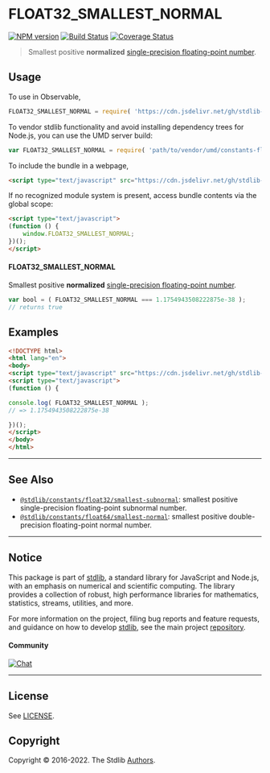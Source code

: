 <!--

@license Apache-2.0

Copyright (c) 2018 The Stdlib Authors.

Licensed under the Apache License, Version 2.0 (the "License");
you may not use this file except in compliance with the License.
You may obtain a copy of the License at

   http://www.apache.org/licenses/LICENSE-2.0

Unless required by applicable law or agreed to in writing, software
distributed under the License is distributed on an "AS IS" BASIS,
WITHOUT WARRANTIES OR CONDITIONS OF ANY KIND, either express or implied.
See the License for the specific language governing permissions and
limitations under the License.

-->

# FLOAT32_SMALLEST_NORMAL

[![NPM version][npm-image]][npm-url] [![Build Status][test-image]][test-url] [![Coverage Status][coverage-image]][coverage-url] <!-- [![dependencies][dependencies-image]][dependencies-url] -->

> Smallest positive **normalized** [single-precision floating-point number][ieee754].



<section class="usage">

## Usage

To use in Observable,

```javascript
FLOAT32_SMALLEST_NORMAL = require( 'https://cdn.jsdelivr.net/gh/stdlib-js/constants-float32-smallest-normal@umd/browser.js' )
```

To vendor stdlib functionality and avoid installing dependency trees for Node.js, you can use the UMD server build:

```javascript
var FLOAT32_SMALLEST_NORMAL = require( 'path/to/vendor/umd/constants-float32-smallest-normal/index.js' )
```

To include the bundle in a webpage,

```html
<script type="text/javascript" src="https://cdn.jsdelivr.net/gh/stdlib-js/constants-float32-smallest-normal@umd/browser.js"></script>
```

If no recognized module system is present, access bundle contents via the global scope:

```html
<script type="text/javascript">
(function () {
    window.FLOAT32_SMALLEST_NORMAL;
})();
</script>
```

#### FLOAT32_SMALLEST_NORMAL

Smallest positive **normalized** [single-precision floating-point number][ieee754].

```javascript
var bool = ( FLOAT32_SMALLEST_NORMAL === 1.1754943508222875e-38 );
// returns true
```

</section>

<!-- /.usage -->

<section class="examples">

## Examples

<!-- TODO: better example -->

<!-- eslint no-undef: "error" -->

```html
<!DOCTYPE html>
<html lang="en">
<body>
<script type="text/javascript" src="https://cdn.jsdelivr.net/gh/stdlib-js/constants-float32-smallest-normal@umd/browser.js"></script>
<script type="text/javascript">
(function () {

console.log( FLOAT32_SMALLEST_NORMAL );
// => 1.1754943508222875e-38

})();
</script>
</body>
</html>
```

</section>

<!-- /.examples -->

<!-- C interface documentation. -->



<!-- Section for related `stdlib` packages. Do not manually edit this section, as it is automatically populated. -->

<section class="related">

* * *

## See Also

-   <span class="package-name">[`@stdlib/constants/float32/smallest-subnormal`][@stdlib/constants/float32/smallest-subnormal]</span><span class="delimiter">: </span><span class="description">smallest positive single-precision floating-point subnormal number.</span>
-   <span class="package-name">[`@stdlib/constants/float64/smallest-normal`][@stdlib/constants/float64/smallest-normal]</span><span class="delimiter">: </span><span class="description">smallest positive double-precision floating-point normal number.</span>

</section>

<!-- /.related -->

<!-- Section for all links. Make sure to keep an empty line after the `section` element and another before the `/section` close. -->


<section class="main-repo" >

* * *

## Notice

This package is part of [stdlib][stdlib], a standard library for JavaScript and Node.js, with an emphasis on numerical and scientific computing. The library provides a collection of robust, high performance libraries for mathematics, statistics, streams, utilities, and more.

For more information on the project, filing bug reports and feature requests, and guidance on how to develop [stdlib][stdlib], see the main project [repository][stdlib].

#### Community

[![Chat][chat-image]][chat-url]

---

## License

See [LICENSE][stdlib-license].


## Copyright

Copyright &copy; 2016-2022. The Stdlib [Authors][stdlib-authors].

</section>

<!-- /.stdlib -->

<!-- Section for all links. Make sure to keep an empty line after the `section` element and another before the `/section` close. -->

<section class="links">

[npm-image]: http://img.shields.io/npm/v/@stdlib/constants-float32-smallest-normal.svg
[npm-url]: https://npmjs.org/package/@stdlib/constants-float32-smallest-normal

[test-image]: https://github.com/stdlib-js/constants-float32-smallest-normal/actions/workflows/test.yml/badge.svg?branch=v0.0.8
[test-url]: https://github.com/stdlib-js/constants-float32-smallest-normal/actions/workflows/test.yml?query=branch:v0.0.8

[coverage-image]: https://img.shields.io/codecov/c/github/stdlib-js/constants-float32-smallest-normal/main.svg
[coverage-url]: https://codecov.io/github/stdlib-js/constants-float32-smallest-normal?branch=main

<!--

[dependencies-image]: https://img.shields.io/david/stdlib-js/constants-float32-smallest-normal.svg
[dependencies-url]: https://david-dm.org/stdlib-js/constants-float32-smallest-normal/main

-->

[chat-image]: https://img.shields.io/gitter/room/stdlib-js/stdlib.svg
[chat-url]: https://gitter.im/stdlib-js/stdlib/

[stdlib]: https://github.com/stdlib-js/stdlib

[stdlib-authors]: https://github.com/stdlib-js/stdlib/graphs/contributors

[umd]: https://github.com/umdjs/umd
[es-module]: https://developer.mozilla.org/en-US/docs/Web/JavaScript/Guide/Modules

[deno-url]: https://github.com/stdlib-js/constants-float32-smallest-normal/tree/deno
[umd-url]: https://github.com/stdlib-js/constants-float32-smallest-normal/tree/umd
[esm-url]: https://github.com/stdlib-js/constants-float32-smallest-normal/tree/esm
[branches-url]: https://github.com/stdlib-js/constants-float32-smallest-normal/blob/main/branches.md

[stdlib-license]: https://raw.githubusercontent.com/stdlib-js/constants-float32-smallest-normal/main/LICENSE

[ieee754]: https://en.wikipedia.org/wiki/IEEE_754-1985

<!-- <related-links> -->

[@stdlib/constants/float32/smallest-subnormal]: https://github.com/stdlib-js/constants-float32-smallest-subnormal/tree/umd

[@stdlib/constants/float64/smallest-normal]: https://github.com/stdlib-js/constants-float64-smallest-normal/tree/umd

<!-- </related-links> -->

</section>

<!-- /.links -->
